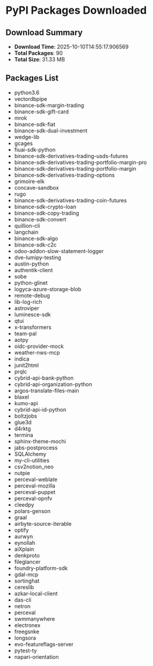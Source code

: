 # PyPI Packages Downloaded

## Download Summary
- **Download Time**: 2025-10-10T14:55:17.906569
- **Total Packages**: 90
- **Total Size**: 31.33 MB

## Packages List
- python3.6
- vectordbpipe
- binance-sdk-margin-trading
- binance-sdk-gift-card
- mrok
- binance-sdk-fiat
- binance-sdk-dual-investment
- wedge-lib
- gcages
- fiuai-sdk-python
- binance-sdk-derivatives-trading-usds-futures
- binance-sdk-derivatives-trading-portfolio-margin-pro
- binance-sdk-derivatives-trading-portfolio-margin
- binance-sdk-derivatives-trading-options
- grimoire-elk
- concave-sandbox
- rugo
- binance-sdk-derivatives-trading-coin-futures
- binance-sdk-crypto-loan
- binance-sdk-copy-trading
- binance-sdk-convert
- quillion-cli
- langchain
- binance-sdk-algo
- binance-sdk-c2c
- odoo-addon-slow-statement-logger
- dve-lumipy-testing
- austin-python
- authentik-client
- sobe
- python-glinet
- logyca-azure-storage-blob
- remote-debug
- lib-log-rich
- astroviper
- luminesce-sdk
- qtui
- x-transformers
- team-pal
- aotpy
- oidc-provider-mock
- weather-nws-mcp
- indica
- junit2html
- prqlc
- cybrid-api-bank-python
- cybrid-api-organization-python
- argos-translate-files-main
- blaxel
- kumo-api
- cybrid-api-id-python
- boltzjobs
- glue3d
- d4rktg
- termina
- sphinx-theme-mochi
- jabs-postprocess
- SQLAlchemy
- my-cli-utilities
- csv2notion_neo
- nutpie
- perceval-weblate
- perceval-mozilla
- perceval-puppet
- perceval-opnfv
- cleedpy
- polars-genson
- graal
- airbyte-source-iterable
- optify
- aurwyn
- eynollah
- aiXplain
- denkproto
- fileglancer
- foundry-platform-sdk
- gdal-mcp
- sortinghat
- cereslib
- azkar-local-client
- das-cli
- netron
- perceval
- swmmanywhere
- electronex
- freegsnke
- longsora
- evo-featureflags-server
- pytest-ty
- napari-orientation
